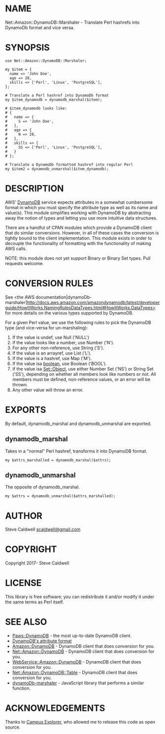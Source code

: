 # NAME

Net::Amazon::DynamoDB::Marshaler - Translate Perl hashrefs into DynamoDb format and vice versa.

# SYNOPSIS

    use Net::Amazon::DynamoDB::Marshaler;

    my $item = {
      name => 'John Doe',
      age => 28,
      skills => ['Perl', 'Linux', 'PostgreSQL'],
    };

    # Translate a Perl hashref into DynamoDb format
    my $item_dynamodb = dynamodb_marshal($item);

    # $item_dynamodb looks like:
    # {
    #   name => {
    #     S => 'John Doe',
    #   },
    #   age => {
    #     N => 28,
    #   },
    #   skills => {
    #     SS => ['Perl', 'Linux', 'PostgreSQL'],
    #   }
    # };

    # Translate a DynamoDb formatted hashref into regular Perl
    my $item2 = dynamodb_unmarshal($item_dynamodb);

# DESCRIPTION

AWS' [DynamoDB](http://aws.amazon.com/dynamodb/) service expects attributes in a somewhat cumbersome format in which you must specify the attribute type as well as its name and value(s). This module simplifies working with DynamoDB by abstracting away the notion of types and letting you use more intuitive data structures.

There are a handful of CPAN modules which provide a DynamoDB client that do similar conversions. However, in all of these cases the conversion is tightly bound to the client implementation. This module exists in order to decouple the functionality of formatting with the functionality of making AWS calls.

NOTE: this module does not yet support Binary or Binary Set types. Pull requests welcome.

# CONVERSION RULES

See &lt;the AWS documentation|dynamoDb-marshaler|http://docs.aws.amazon.com/amazondynamodb/latest/developerguide/HowItWorks.NamingRulesDataTypes.html#HowItWorks.DataTypes> for more details on the various types supported by DynamoDB.

For a given Perl value, we use the following rules to pick the DynamoDB type (and vice-versa for un-marshaling):

1. If the value is undef, use Null ('NULL')
2. If the value looks like a number, use Number ('N').
3. For any other non-reference, use String ('S').
4. If the value is an arrayref, use List ('L').
5. If the value is a hashref, use Map ('M').
6. If the value isa [boolean](https://metacpan.org/pod/boolean), use Boolean ('BOOL').
7. If the value isa [Set::Object](https://metacpan.org/pod/Set::Object), use either Number Set ('NS') or String Set ('SS'), depending on whether all members look like numbers or not. All members must be defined, non-reference values, or an error will be thrown.
8. Any other value will throw an error.

# EXPORTS

By default, dynamodb\_marshal and dynamodb\_unmarshal are exported.

## dynamodb\_marshal

Takes in a "normal" Perl hashref, transforms it into DynamoDB format.

    my $attrs_marshalled = dynamodb_marshal($attrs);

## dynamodb\_unmarshal

The opposite of dynamodb\_marshal.

    my $attrs = dynamodb_unmarshal($attrs_marshalled);

# AUTHOR

Steve Caldwell <scaldwell@gmail.com>

# COPYRIGHT

Copyright 2017- Steve Caldwell

# LICENSE

This library is free software; you can redistribute it and/or modify
it under the same terms as Perl itself.

# SEE ALSO

- [Paws::DynamoDB](https://metacpan.org/pod/Paws::DynamoDB) - the most up-to-date DynamoDB client.
- [DynamoDB's attribute format](http://docs.aws.amazon.com/amazondynamodb/latest/APIReference/API_AttributeValue.html)
- [Amazon::DynamoDB](https://metacpan.org/pod/Amazon::DynamoDB) - DynamoDB client that does conversion for you.
- [Net::Amazon::DynamoDB](https://metacpan.org/pod/Net::Amazon::DynamoDB) - DynamoDB client that does conversion for you.
- [WebService::Amazon::DynamoDB](https://metacpan.org/pod/WebService::Amazon::DynamoDB) - DynamoDB client that does conversion for you.
- [Net::Amazon::DynamoDB::Table](https://metacpan.org/pod/Net::Amazon::DynamoDB::Table) - DynamoDB client that does conversion for you.
- [dynamoDb-marshaler](https://github.com/CascadeEnergy/dynamoDb-marshaler) - JavaScript library that performs a similar function.

# ACKNOWLEDGEMENTS

Thanks to [Campus Explorer](http://www.campusexplorer.com), who allowed me to release this code as open source.
